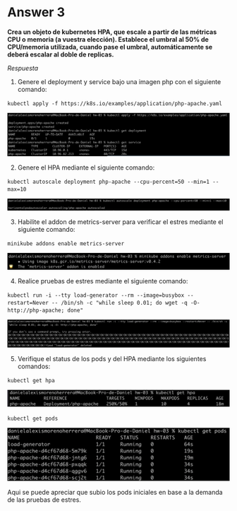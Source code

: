 # Answer 3

**Crea un objeto de kubernetes HPA, que escale a partir de las métricas CPU o memoria (a vuestra elección). Establece el umbral al 50% de CPU/memoria utilizada, cuando pase el umbral, automáticamente se deberá escalar al doble de replicas.**

_Respuesta_

1. Genere el deployment y service bajo una imagen php con el siguiente comando:

`kubectl apply -f https://k8s.io/examples/application/php-apache.yaml`

![createDeploymentPHP](../images/createDeploymentPHP.png)

2. Genere el HPA mediante el siguiente comando:

`kubectl autoscale deployment php-apache --cpu-percent=50 --min=1 --max=10`

![createHPA](../images/createHPA.png)

3. Habilite el addon de metrics-server para verificar el estres mediante el siguiente comando:

`minikube addons enable metrics-server`

![enableMetricsServer](../images/enableMetricsServer.png)

4. Realice pruebas de estres mediante el siguiente comando:

`kubectl run -i --tty load-generator --rm --image=busybox --restart=Never -- /bin/sh -c "while sleep 0.01; do wget -q -O- http://php-apache; done"`

![pruebasEstres](../images/pruebasEstres.png)

5. Verifique el status de los pods y del HPA mediante los siguientes comandos:

`kubectl get hpa`

![getHPA](../images/getHPA.png)

`kubectl get pods`

![getPods](../images/getPods.png)

Aqui se puede apreciar que subio los pods iniciales en base a la demanda de las pruebas de estres.